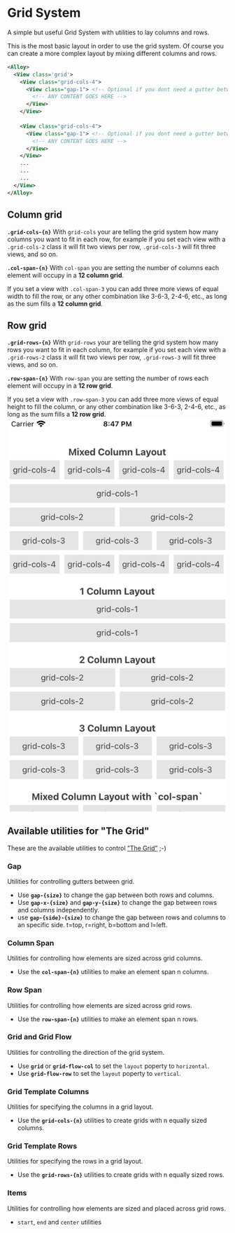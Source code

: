 # Grid System
A simple but useful Grid System with utilities to lay columns and rows.

This is the most basic layout in order to use the grid system. Of course you can create a more complex layout by mixing different columns and rows.

```xml
<Alloy>
  <View class='grid'>
    <View class="grid-cols-4">
      <View class="gap-1"> <!-- Optional if you dont need a gutter between columns ( or rows ) -->
        <!-- ANY CONTENT GOES HERE -->
      </View> 
    </View>

    <View class="grid-cols-4">
      <View class="gap-1"> <!-- Optional if you dont need a gutter between columns ( or rows ) -->
        <!-- ANY CONTENT GOES HERE -->
      </View>
    </View>
    ...
    ...
    ...
  </View>
</Alloy>
```

## Column grid
**`.grid-cols-{n}`**
With `grid-cols` your are telling the grid system how many columns you want to fit in each row, for example if you set each view with a `.grid-cols-2` class it will fit two views per row, `.grid-cols-3` will fit three views, and so on.

**`.col-span-{n}`**
With `col-span` you are setting the number of columns each element will occupy in a **12 column grid**.

If you set a view with `.col-span-3` you can add three more views of equal width to fill the row, or any other combination like 3-6-3, 2-4-6, etc., as long as the sum fills a **12 column grid**.


## Row grid
**`.grid-rows-{n}`**
With `grid-rows` your are telling the grid system how many rows you want to fit in each column, for example if you set each view with a `.grid-rows-2` class it will fit two views per row, `.grid-rows-3` will fit three views, and so on.

**`.row-span-{n}`**
With `row-span` you are setting the number of rows each element will occupy in a **12 row grid**.

If you set a view with `.row-span-3` you can add three more views of equal height to fill the column, or any other combination like 3-6-3, 2-4-6, etc., as long as the sum fills a **12 row grid**.
 ![grid-system-example](./images/grid-system-example.png)

## Available utilities for "The Grid"
These are the available utilities to control [”The Grid”](https://youtu.be/4-J4duzP8Ng?t=13) ;-)

### Gap
Utilities for controlling gutters between grid.
  - Use **`gap-{size}`** to change the gap between both rows and columns.
  - Use **`gap-x-{size}`** and **`gap-y-{size}`** to change the gap between rows and columns independently.
  - use **`gap-{side}-{size}`** to change the gap between rows and columns to an specific side. t=top, r=right, b=bottom and l=left.

### Column Span
Utilities for controlling how elements are sized across grid columns.
  - Use the **`col-span-{n}`** utilities to make an element span n columns.

### Row Span
Utilities for controlling how elements are sized across grid rows.
  - Use the **`row-span-{n}`** utilities to make an element span n rows.

### Grid and Grid Flow
Utilities for controlling the direction of the grid system.
  - Use **`grid`** or **`grid-flow-col`** to set the `layout` poperty to `horizontal`.
  - Use **`grid-flow-row`** to set the `layout` poperty to `vertical`.

### Grid Template Columns
Utilities for specifying the columns in a grid layout.
  - Use the **`grid-cols-{n}`** utilities to create grids with n equally sized columns.

### Grid Template Rows
Utilities for specifying the rows in a grid layout.
  - Use the **`grid-rows-{n}`** utilities to create grids with n equally sized rows.

### Items
Utilities for controlling how elements are sized and placed across grid rows.
  - `start`, `end` and `center` utilities